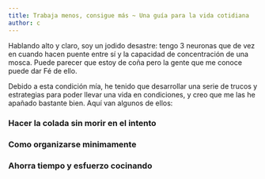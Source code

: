 ```yaml
---
title: Trabaja menos, consigue más ~ Una guía para la vida cotidiana
author: c
---
```


Hablando alto y claro, soy un jodido desastre: tengo 3 neuronas que de vez en cuando hacen puente entre sí y la capacidad de concentración de una mosca. Puede parecer que estoy de coña pero la gente que me conoce puede dar Fé de ello.

Debido a esta condición mía, he tenido que desarrollar una serie de trucos y estrategias para poder llevar una vida en condiciones, y creo que me las he apañado bastante bien. Aquí van algunos de ellos:

### Hacer la colada sin morir en el intento

### Como organizarse minimamente

### Ahorra tiempo y esfuerzo cocinando
